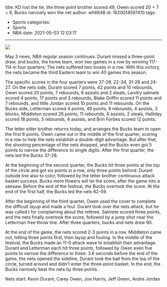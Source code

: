 title: KD lost the tie, the three point brother scored 49, Owen scored 20 + 7 + 6, Bucks narrowly won the net
author: wh6648
id: 1620014597410
tags: 
- Sports
categories: 
- Sports
- NBA
date: 2021-05-03 12:03:17
---
![](https://p1.itc.cn/q_70/images01/20210503/c84dc7b562aa4177b25cbe9a2b2188c9.jpeg)


May 3 news, NBA regular season continues. Durant missed a three-point draw, and bucks, the home team, won two games in a row by winning 117-114 in four quarters; The nets suffered two losses in a row. With this victory, the nets became the third Eastern team to win 40 games this season.

The specific scores in the four quarters were 37-28, 22-34, 31-28 and 24-27. On the nets side, Durant scored 7 points, 42 points and 10 rebounds, Owen scored 20 points, 7 rebounds, 6 assists and 2 steals, Landry salmete scored 4 points, 17 points and 3 rebounds, Blake Griffin scored 11 points and 7 rebounds, and little Jordan scored 10 points and 11 rebounds. On the Bucks side, Letterman scored 4 points, 49 points, 8 rebounds, 4 assists, 3 blocks, Middleton scored 26 points, 11 rebounds, 6 assists, 2 steals, Halliday scored 18 points, 5 rebounds, 4 assists, and Brin Forbes scored 12 points.

The letter elder brother returns today, and arranges the Bucks team to open the first 6 points. Owen came out in the middle of the first quarter, scoring in a row to help the nets establish a double-digit advantage. But after that, the shooting percentage of the nets dropped, and the Bucks even got 5 points to narrow the difference to single digits. After the first quarter, the nets led the Bucks 37-28.

At the beginning of the second quarter, the Bucks hit three points at the top of the circle and got six points in a row, only three points behind. Durant outside line also to color, followed by the letter brother continuous attack basket success. Bucks more flowers will tie the score, after the game into a seesaw. Before the end of the festival, the Bucks overtook the score. At the end of the first half, the Bucks led the nets 62-59.

After the beginning of the third quarter, Owen used the cover to complete the difficult layup and made a foul. Durant took over the nets attack, but he was called t for complaining about the referee. Salmete scored three points, and the nets finally overtook the score, followed by a jump shot near the Letterman free throw line. After three quarters, bucks and nets drew 90.

At the end of the game, the nets scored 2-3 points in a row. Middleton came out, hitting three points first, then layup and fouling. In the middle of the festival, the Bucks made an 11-0 attack wave to establish their advantage. Durant and Letterman each hit three points, followed by Owen even five points to narrow the difference to three. 3.6 seconds before the end of the game, the nets opened the sideline, Durant took the ball from the top of the circle, turned around and didn't enter the three-point basket. In the end, the Bucks narrowly beat the nets by three points.

Nets start: Kevin Durant, Carey Owen, Joe Harris, Jeff Green, Andre Jordan

